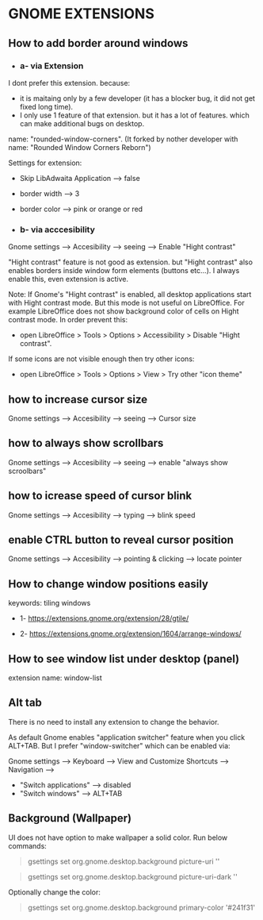 # GNOME EXTENSIONS

## How to add border around windows

- ### a- via Extension

I dont prefer this extension. because:
- it is maitaing only by a few developer (it has a blocker bug, it did not get fixed long time).
- I only use 1 feature of that extension. but it has a lot of features. which can make additional bugs on desktop.

name: "rounded-window-corners". (It forked by nother developer with name: "Rounded Window Corners Reborn")

Settings for extension:
- Skip LibAdwaita Application --> false
- border width --> 3
- border color --> pink or orange or red

- ### b- via acccesibility

Gnome settings --> Accesibility --> seeing --> Enable "Hight contrast"

"Hight contrast" feature is not good as extension. but "Hight contrast" also enables borders inside window form elements (buttons etc...). I always enable this, even extension is active.

Note: If Gnome's "Hight contrast" is enabled, all desktop applications start with Hight contrast mode. But this mode is not useful on LibreOffice. For example LibreOffice does not show background color of cells on Hight contrast mode. In order prevent this:

- open LibreOffice > Tools > Options > Accessibility > Disable "Hight contrast".

If some icons are not visible enough then try other icons:

- open LibreOffice > Tools > Options > View > Try other "icon theme"

## how to increase cursor size

Gnome settings --> Accesibility --> seeing --> Cursor size

## how to always show scrollbars

Gnome settings --> Accesibility --> seeing -->  enable "always show scroolbars"

## how to icrease speed of cursor blink

Gnome settings --> Accesibility --> typing --> blink speed

## enable CTRL button to reveal cursor position

Gnome settings --> Accesibility --> pointing & clicking --> locate pointer

## How to change window positions easily

keywords: tiling windows

- 1- https://extensions.gnome.org/extension/28/gtile/

- 2- https://extensions.gnome.org/extension/1604/arrange-windows/

## How to see window list under desktop (panel)
extension name: window-list

## Alt tab
There is no need to install any extension to change the behavior.

As default Gnome enables "application switcher" feature when you click ALT+TAB. But I prefer "window-switcher" which can be enabled via:

Gnome settings --> Keyboard --> View and Customize Shortcuts --> Navigation -->

- "Switch applications" --> disabled
- "Switch windows" --> ALT+TAB

## Background (Wallpaper)
UI does not have option to make wallpaper a solid color. Run below commands:

> gsettings set org.gnome.desktop.background picture-uri ''

> gsettings set org.gnome.desktop.background picture-uri-dark ''

Optionally change the color:

> gsettings set org.gnome.desktop.background primary-color '#241f31'
